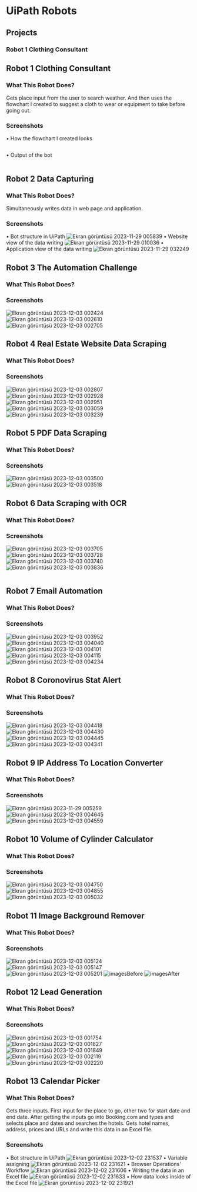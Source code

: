 # UiPath Robots
## Projects
### Robot 1 Clothing Consultant

## Robot 1 Clothing Consultant
### What This Robot Does?
Gets place input from the user to search weather.
And then uses the flowchart I created to suggest a cloth to wear or equipment to take before going out.
### Screenshots
• How the flowchart I created looks
<p align="center">  
  <img src="https://github.com/FikretGezer/UiPathRobots/assets/64322071/fb380085-6acc-4b8e-ac9e-aecec68a3bc6" alt="" />
</p>
• Output of the bot
<p align="center">  
  <img src="https://github.com/FikretGezer/UiPathRobots/assets/64322071/57e70963-7b03-48ee-a806-f925616b82a2" alt="" />
</p>

## Robot 2 Data Capturing
### What This Robot Does?
Simultaneously writes data in web page and application.
### Screenshots
• Bot structure in UiPath
![Ekran görüntüsü 2023-11-29 005839](https://github.com/FikretGezer/UiPathRobots/assets/64322071/2080bd92-94a3-4688-a03f-5a00595a3205)
• Website view of the data writing
![Ekran görüntüsü 2023-11-29 010036](https://github.com/FikretGezer/UiPathRobots/assets/64322071/4bb357ca-ad53-40bd-8771-8a6543e9db15)
• Application view of the data writing
![Ekran görüntüsü 2023-11-29 032249](https://github.com/FikretGezer/UiPathRobots/assets/64322071/499a153e-85d7-4d8a-a2fc-7754619266d1)

## Robot 3 The Automation Challenge
### What This Robot Does?
### Screenshots
![Ekran görüntüsü 2023-12-03 002424](https://github.com/FikretGezer/UiPathRobots/assets/64322071/1975e013-d2e3-47f8-acb9-5212e2626c14)
![Ekran görüntüsü 2023-12-03 002610](https://github.com/FikretGezer/UiPathRobots/assets/64322071/8b4ab54a-acf3-49b7-af8a-8507aed6e222)
![Ekran görüntüsü 2023-12-03 002705](https://github.com/FikretGezer/UiPathRobots/assets/64322071/2f652b1a-8269-4ace-993b-b6e8ae4ebcfb)

## Robot 4 Real Estate Website Data Scraping
### What This Robot Does?
### Screenshots
![Ekran görüntüsü 2023-12-03 002807](https://github.com/FikretGezer/UiPathRobots/assets/64322071/6d496530-cec2-4237-8441-a337e5222271)
![Ekran görüntüsü 2023-12-03 002928](https://github.com/FikretGezer/UiPathRobots/assets/64322071/c6c3806d-3f4c-4e33-9ba7-d0335e1abd3a)
![Ekran görüntüsü 2023-12-03 002951](https://github.com/FikretGezer/UiPathRobots/assets/64322071/e31c8dfc-ebcb-43d6-9708-a70a60ce5d8e)
![Ekran görüntüsü 2023-12-03 003059](https://github.com/FikretGezer/UiPathRobots/assets/64322071/fc997b2e-109d-42f1-9454-c4a669016376)
![Ekran görüntüsü 2023-12-03 003239](https://github.com/FikretGezer/UiPathRobots/assets/64322071/10a9150e-c6f8-4ab2-8c64-1439a2ab6601)

## Robot 5 PDF Data Scraping
### What This Robot Does?
### Screenshots
![Ekran görüntüsü 2023-12-03 003500](https://github.com/FikretGezer/UiPathRobots/assets/64322071/a42ac6a7-b6fd-4d80-89c7-30fe9b4b87f6)
![Ekran görüntüsü 2023-12-03 003518](https://github.com/FikretGezer/UiPathRobots/assets/64322071/bc81030b-daf4-4c3d-b8e8-a9e4a3cafd41)

## Robot 6 Data Scraping with OCR
### What This Robot Does?
### Screenshots
![Ekran görüntüsü 2023-12-03 003705](https://github.com/FikretGezer/UiPathRobots/assets/64322071/6c90f997-c0a0-4279-9bfa-3d861f4523b8)
![Ekran görüntüsü 2023-12-03 003728](https://github.com/FikretGezer/UiPathRobots/assets/64322071/baac3297-a4cb-4a20-8ade-f13c50f849df)
![Ekran görüntüsü 2023-12-03 003740](https://github.com/FikretGezer/UiPathRobots/assets/64322071/1802bb85-19c3-438d-866f-a9aa17ea4d02)
![Ekran görüntüsü 2023-12-03 003836](https://github.com/FikretGezer/UiPathRobots/assets/64322071/9ddb703a-b4fd-4b9f-9d73-cf4d531a11ed)
<p align="center">
  <img src="https://github.com/FikretGezer/UiPathRobots/assets/64322071/9ddb703a-b4fd-4b9f-9d73-cf4d531a11ed" alt="" />
</p>

## Robot 7 Email Automation
### What This Robot Does?
### Screenshots
![Ekran görüntüsü 2023-12-03 003952](https://github.com/FikretGezer/UiPathRobots/assets/64322071/9d632c2b-3a71-4aab-b3c2-a70bcc105193)
![Ekran görüntüsü 2023-12-03 004040](https://github.com/FikretGezer/UiPathRobots/assets/64322071/836835e2-f905-401b-accc-6aef12921566)
![Ekran görüntüsü 2023-12-03 004101](https://github.com/FikretGezer/UiPathRobots/assets/64322071/31cd6120-1728-4c7b-b131-7cf6c957010e)
![Ekran görüntüsü 2023-12-03 004115](https://github.com/FikretGezer/UiPathRobots/assets/64322071/75e25215-7443-497e-b580-58fdf7727b7a)
![Ekran görüntüsü 2023-12-03 004234](https://github.com/FikretGezer/UiPathRobots/assets/64322071/b518fedc-98ce-4f41-bc63-5a9c805bd993)

## Robot 8 Coronovirus Stat Alert
### What This Robot Does?
### Screenshots
![Ekran görüntüsü 2023-12-03 004418](https://github.com/FikretGezer/UiPathRobots/assets/64322071/fccdbdac-864a-4a25-b146-684ddee9deaa)
![Ekran görüntüsü 2023-12-03 004430](https://github.com/FikretGezer/UiPathRobots/assets/64322071/8fd2a27c-f31e-4d0f-89ce-c57f3d503311)
![Ekran görüntüsü 2023-12-03 004445](https://github.com/FikretGezer/UiPathRobots/assets/64322071/2c72e203-c686-4f27-aee2-a62d6d8b79bf)
![Ekran görüntüsü 2023-12-03 004341](https://github.com/FikretGezer/UiPathRobots/assets/64322071/6e90bb7d-82ef-4600-9363-8789529ed707)

## Robot 9 IP Address To Location Converter
### What This Robot Does?
### Screenshots
![Ekran görüntüsü 2023-11-29 005259](https://github.com/FikretGezer/UiPathRobots/assets/64322071/2b53f6b8-03f0-4432-a859-d10f2e1853ea)
![Ekran görüntüsü 2023-12-03 004645](https://github.com/FikretGezer/UiPathRobots/assets/64322071/a34762f0-ddd4-4263-b4a9-4bb76eaca268)
![Ekran görüntüsü 2023-12-03 004559](https://github.com/FikretGezer/UiPathRobots/assets/64322071/0e82206c-781c-41ac-b266-039ed88ec5c4)

## Robot 10 Volume of Cylinder Calculator
### What This Robot Does?
### Screenshots
![Ekran görüntüsü 2023-12-03 004750](https://github.com/FikretGezer/UiPathRobots/assets/64322071/05993710-9485-42e1-8e10-3ad714c23191)
![Ekran görüntüsü 2023-12-03 004855](https://github.com/FikretGezer/UiPathRobots/assets/64322071/84ccc176-44bc-4559-a531-e478eeeb24e2)
![Ekran görüntüsü 2023-12-03 005032](https://github.com/FikretGezer/UiPathRobots/assets/64322071/a3d07cf8-2177-4e85-b4df-4d078185cfbe)

## Robot 11 Image Background Remover
### What This Robot Does?
### Screenshots
![Ekran görüntüsü 2023-12-03 005124](https://github.com/FikretGezer/UiPathRobots/assets/64322071/d1c2e73d-9314-40a8-bdb9-ed83dfafa381)
![Ekran görüntüsü 2023-12-03 005147](https://github.com/FikretGezer/UiPathRobots/assets/64322071/6865c4ff-c89f-4cdf-a1bd-68de4427ae1a)
![Ekran görüntüsü 2023-12-03 005201](https://github.com/FikretGezer/UiPathRobots/assets/64322071/5b56a27a-fee6-4f7b-a817-891f44bf8663)
![imagesBefore](https://github.com/FikretGezer/UiPathRobots/assets/64322071/843b4a58-5cd2-4acb-91ba-d6e0bb0724c7)
![imagesAfter](https://github.com/FikretGezer/UiPathRobots/assets/64322071/da3c2cfd-93f2-4753-b5e4-9eaa43cb1c06)

## Robot 12 Lead Generation
### What This Robot Does?
### Screenshots
![Ekran görüntüsü 2023-12-03 001754](https://github.com/FikretGezer/UiPathRobots/assets/64322071/37d39579-8b25-4c30-bee9-e616c4c837c8)
![Ekran görüntüsü 2023-12-03 001827](https://github.com/FikretGezer/UiPathRobots/assets/64322071/78d6c454-7aec-48fb-a0c9-5565f132908e)
![Ekran görüntüsü 2023-12-03 001849](https://github.com/FikretGezer/UiPathRobots/assets/64322071/aa4ce264-ae1e-4d84-95ba-7c543bdc46d0)
![Ekran görüntüsü 2023-12-03 002119](https://github.com/FikretGezer/UiPathRobots/assets/64322071/9f542173-1a4f-4a71-a0aa-f729e98b1883)
![Ekran görüntüsü 2023-12-03 002220](https://github.com/FikretGezer/UiPathRobots/assets/64322071/24eed79d-ce43-4204-b674-b14e248dd662)

## Robot 13 Calendar Picker
### What This Robot Does?
Gets three inputs. First input for the place to go, other two for start date and end date. After getting the inputs go into Booking.com and types and selects place and dates and searches the hotels. Gets hotel names, address, prices and URLs and write this data in an Excel file.
### Screenshots
• Bot structure in UiPath
![Ekran görüntüsü 2023-12-02 231537](https://github.com/FikretGezer/UiPathRobots/assets/64322071/872937c0-c057-4442-9d81-1a7d2507901e)
• Variable assigning
![Ekran görüntüsü 2023-12-02 231621](https://github.com/FikretGezer/UiPathRobots/assets/64322071/aae2122d-00da-461c-bcc2-ffcb0e3e9da5)
• Browser Operations' Workflow
![Ekran görüntüsü 2023-12-02 231606](https://github.com/FikretGezer/UiPathRobots/assets/64322071/cac60ec8-9299-4142-af12-d67f6d09abe5)
• Writing the data in an Excel file
![Ekran görüntüsü 2023-12-02 231633](https://github.com/FikretGezer/UiPathRobots/assets/64322071/fb9b0f7d-041b-4919-8200-153ea40000eb)
• How data looks inside of the Excel file
![Ekran görüntüsü 2023-12-02 231921](https://github.com/FikretGezer/UiPathRobots/assets/64322071/21901a90-8d29-4661-a7b5-d4b911e5d023)
